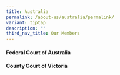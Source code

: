 ```yaml
---
title: Australia
permalink: /about-us/australia/permalink/
variant: tiptap
description: ""
third_nav_title: Our Members
---
```

<h4><strong>Federal Court of Australia</strong></h4>
<p></p>
<h4><strong>County Court of Victoria</strong></h4>
<p></p>